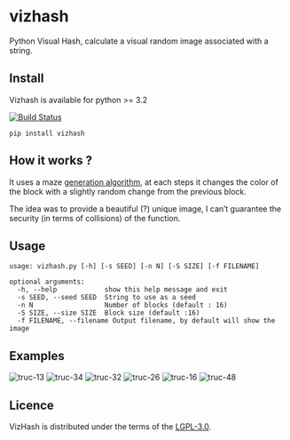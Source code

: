 # vizhash

Python Visual Hash, calculate a visual random image associated with a string.

## Install

Vizhash is available for python >= 3.2

[![Build Status](https://travis-ci.org/luxcem/vizhash.svg?branch=master)](https://travis-ci.org/luxcem/vizhash)

```
pip install vizhash
```

## How it works ?

It uses a maze [generation algorithm](https://en.wikipedia.org/wiki/Maze_generation_algorithm#Depth-first_search),
at each steps it changes the color of the block with a slightly random change from the previous block.

The idea was to provide a beautiful (?) unique image, I can’t guarantee the security (in terms of collisions) of the function.

## Usage

```
usage: vizhash.py [-h] [-s SEED] [-n N] [-S SIZE] [-f FILENAME]

optional arguments:
  -h, --help            show this help message and exit
  -s SEED, --seed SEED  String to use as a seed
  -n N                  Number of blocks (default : 16)
  -S SIZE, --size SIZE  Block size (default :16)
  -f FILENAME, --filename Output filename, by default will show the image
```

## Examples

![truc-13](https://cloud.githubusercontent.com/assets/876685/13054744/ad6551ac-d40b-11e5-9aaf-7c99d5a527d9.png)
![truc-34](https://cloud.githubusercontent.com/assets/876685/13054746/b00917c2-d40b-11e5-83a4-dd6b23d6631a.png)
![truc-32](https://cloud.githubusercontent.com/assets/876685/13054747/b223e0fa-d40b-11e5-8fda-4414c24bc0ea.png)
![truc-26](https://cloud.githubusercontent.com/assets/876685/13054748/b35b97f6-d40b-11e5-8ac8-492046c369eb.png)
![truc-16](https://cloud.githubusercontent.com/assets/876685/13054749/b3fa5184-d40b-11e5-81f0-adf834992bcd.png)
![truc-48](https://cloud.githubusercontent.com/assets/876685/13054762/b702a368-d40b-11e5-9865-80ba6a541ad7.png)

## Licence

VizHash is distributed under the terms of the [LGPL-3.0](https://www.gnu.org/licenses/lgpl-3.0.en.html).